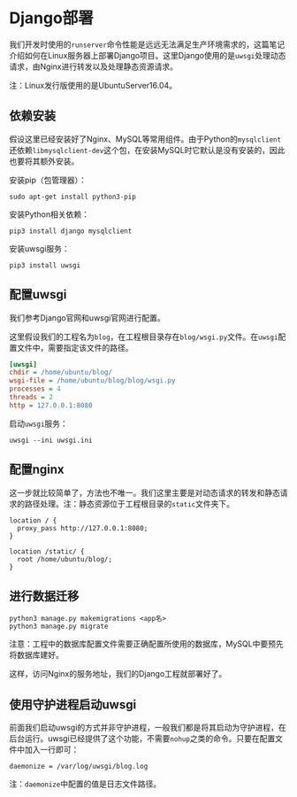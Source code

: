 # Django部署

我们开发时使用的`runserver`命令性能是远远无法满足生产环境需求的，这篇笔记介绍如何在Linux服务器上部署Django项目。这里Django使用的是`uwsgi`处理动态请求，由Nginx进行转发以及处理静态资源请求。

注：Linux发行版使用的是UbuntuServer16.04。

## 依赖安装

假设这里已经安装好了Nginx、MySQL等常用组件。由于Python的`mysqlclient`还依赖`libmysqlclient-dev`这个包，在安装MySQL时它默认是没有安装的，因此也要将其额外安装。

安装pip（包管理器）：
```
sudo apt-get install python3-pip
```

安装Python相关依赖：
```
pip3 install django mysqlclient
```

安装uwsgi服务：
```
pip3 install uwsgi
```

## 配置uwsgi

我们参考Django官网和uwsgi官网进行配置。

这里假设我们的工程名为`blog`，在工程根目录存在`blog/wsgi.py`文件。在`uwsgi`配置文件中，需要指定该文件的路径。

```ini
[uwsgi]
chdir = /home/ubuntu/blog/
wsgi-file = /home/ubuntu/blog/blog/wsgi.py
processes = 4
threads = 2
http = 127.0.0.1:8080
```

启动`uwsgi`服务：

```
uwsgi --ini uwsgi.ini
```

## 配置nginx

这一步就比较简单了，方法也不唯一。我们这里主要是对动态请求的转发和静态请求的路径处理。注：静态资源位于工程根目录的`static`文件夹下。

```
location / {
  proxy_pass http://127.0.0.1:8080;
}

location /static/ {
  root /home/ubuntu/blog/;
}
```

## 进行数据迁移

```
python3 manage.py makemigrations <app名>
python3 manage.py migrate
```

注意：工程中的数据库配置文件需要正确配置所使用的数据库，MySQL中要预先将数据库建好。

这样，访问Nginx的服务地址，我们的Django工程就部署好了。

## 使用守护进程启动uwsgi

前面我们启动uwsgi的方式并非守护进程，一般我们都是将其启动为守护进程，在后台运行。uwsgi已经提供了这个功能，不需要`nohup`之类的命令。只要在配置文件中加入一行即可：

```
daemonize = /var/log/uwsgi/blog.log
```

注：`daemonize`中配置的值是日志文件路径。
